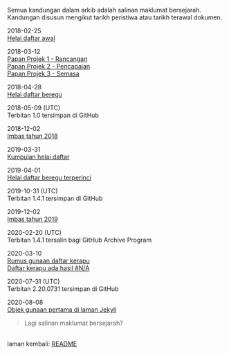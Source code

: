Semua kandungan dalam arkib adalah salinan maklumat
bersejarah. Kandungan disusun mengikut tarikh peristiwa atau
tarikh terawal dokumen.

2018-02-25  
[Helai daftar awal](2018/ha.md)  

2018-03-12  
[Papan Projek 1 - Rancangan](2018/pp1.md)  
[Papan Projek 2 - Pencapaian](2018/pp2.md)  
[Papan Projek 3 - Semasa](2018/pp3.md)  

2018-04-28  
[Helai daftar beregu](2018/hb.md)  

2018-05-09 (UTC)  
Terbitan 1.0 tersimpan di GitHub

2018-12-02  
[Imbas tahun 2018](2018/t1.md)  

2019-03-31  
[Kumpulan helai daftar](2019/kh.md)  

2019-04-01  
[Helai daftar beregu terperinci](2019/hb10.md)  

2019-10-31 (UTC)  
Terbitan 1.4.1 tersimpan di GitHub

2019-12-02  
[Imbas tahun 2019](2019/t2.md)  

2020-02-20 (UTC)  
Terbitan 1.4.1 tersalin bagi GitHub Archive Program

2020-03-10  
[Rumus gunaan daftar kerapu](2020/rh3.md)  
[Daftar kerapu ada hasil #N/A](2020/rh3na.md)  

2020-07-31 (UTC)  
Terbitan 2.20.0731 tersimpan di GitHub

2020-08-08  
[Objek gunaan pertama di laman Jekyll](2020/obj1.md)

> Lagi salinan maklumat bersejarah?

&nbsp;  
laman kembali: [README][0]

  [0]: ../README.md
